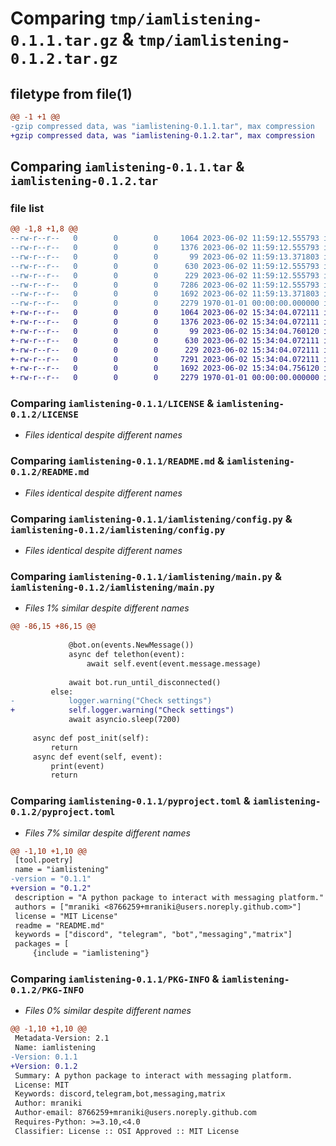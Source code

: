 # Comparing `tmp/iamlistening-0.1.1.tar.gz` & `tmp/iamlistening-0.1.2.tar.gz`

## filetype from file(1)

```diff
@@ -1 +1 @@
-gzip compressed data, was "iamlistening-0.1.1.tar", max compression
+gzip compressed data, was "iamlistening-0.1.2.tar", max compression
```

## Comparing `iamlistening-0.1.1.tar` & `iamlistening-0.1.2.tar`

### file list

```diff
@@ -1,8 +1,8 @@
--rw-r--r--   0        0        0     1064 2023-06-02 11:59:12.555793 iamlistening-0.1.1/LICENSE
--rw-r--r--   0        0        0     1376 2023-06-02 11:59:12.555793 iamlistening-0.1.1/README.md
--rw-r--r--   0        0        0       99 2023-06-02 11:59:13.371803 iamlistening-0.1.1/iamlistening/__init__.py
--rw-r--r--   0        0        0      630 2023-06-02 11:59:12.555793 iamlistening-0.1.1/iamlistening/config.py
--rw-r--r--   0        0        0      229 2023-06-02 11:59:12.555793 iamlistening-0.1.1/iamlistening/default_settings.toml
--rw-r--r--   0        0        0     7286 2023-06-02 11:59:12.555793 iamlistening-0.1.1/iamlistening/main.py
--rw-r--r--   0        0        0     1692 2023-06-02 11:59:13.371803 iamlistening-0.1.1/pyproject.toml
--rw-r--r--   0        0        0     2279 1970-01-01 00:00:00.000000 iamlistening-0.1.1/PKG-INFO
+-rw-r--r--   0        0        0     1064 2023-06-02 15:34:04.072111 iamlistening-0.1.2/LICENSE
+-rw-r--r--   0        0        0     1376 2023-06-02 15:34:04.072111 iamlistening-0.1.2/README.md
+-rw-r--r--   0        0        0       99 2023-06-02 15:34:04.760120 iamlistening-0.1.2/iamlistening/__init__.py
+-rw-r--r--   0        0        0      630 2023-06-02 15:34:04.072111 iamlistening-0.1.2/iamlistening/config.py
+-rw-r--r--   0        0        0      229 2023-06-02 15:34:04.072111 iamlistening-0.1.2/iamlistening/default_settings.toml
+-rw-r--r--   0        0        0     7291 2023-06-02 15:34:04.072111 iamlistening-0.1.2/iamlistening/main.py
+-rw-r--r--   0        0        0     1692 2023-06-02 15:34:04.756120 iamlistening-0.1.2/pyproject.toml
+-rw-r--r--   0        0        0     2279 1970-01-01 00:00:00.000000 iamlistening-0.1.2/PKG-INFO
```

### Comparing `iamlistening-0.1.1/LICENSE` & `iamlistening-0.1.2/LICENSE`

 * *Files identical despite different names*

### Comparing `iamlistening-0.1.1/README.md` & `iamlistening-0.1.2/README.md`

 * *Files identical despite different names*

### Comparing `iamlistening-0.1.1/iamlistening/config.py` & `iamlistening-0.1.2/iamlistening/config.py`

 * *Files identical despite different names*

### Comparing `iamlistening-0.1.1/iamlistening/main.py` & `iamlistening-0.1.2/iamlistening/main.py`

 * *Files 1% similar despite different names*

```diff
@@ -86,15 +86,15 @@
 
             @bot.on(events.NewMessage())
             async def telethon(event):
                 await self.event(event.message.message)
 
             await bot.run_until_disconnected()
         else:
-            logger.warning("Check settings")
+            self.logger.warning("Check settings")
             await asyncio.sleep(7200)
 
     async def post_init(self):
         return
     async def event(self, event):
         print(event)
         return
```

### Comparing `iamlistening-0.1.1/pyproject.toml` & `iamlistening-0.1.2/pyproject.toml`

 * *Files 7% similar despite different names*

```diff
@@ -1,10 +1,10 @@
 [tool.poetry]
 name = "iamlistening"
-version = "0.1.1"
+version = "0.1.2"
 description = "A python package to interact with messaging platform."
 authors = ["mraniki <8766259+mraniki@users.noreply.github.com>"]
 license = "MIT License"
 readme = "README.md"
 keywords = ["discord", "telegram", "bot","messaging","matrix"]
 packages = [
     {include = "iamlistening"}
```

### Comparing `iamlistening-0.1.1/PKG-INFO` & `iamlistening-0.1.2/PKG-INFO`

 * *Files 0% similar despite different names*

```diff
@@ -1,10 +1,10 @@
 Metadata-Version: 2.1
 Name: iamlistening
-Version: 0.1.1
+Version: 0.1.2
 Summary: A python package to interact with messaging platform.
 License: MIT
 Keywords: discord,telegram,bot,messaging,matrix
 Author: mraniki
 Author-email: 8766259+mraniki@users.noreply.github.com
 Requires-Python: >=3.10,<4.0
 Classifier: License :: OSI Approved :: MIT License
```

